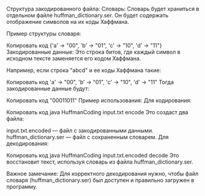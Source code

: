 Структура закодированного файла:
Словарь: Словарь будет храниться в отдельном файле huffman_dictionary.ser. Он будет содержать отображение символов на их коды Хаффмана.

Пример структуры словаря:

Копировать код
{'a' -> "00", 'b' -> "01", 'c' -> "10", 'd' -> "11"}
Закодированные данные: Это строка битов, где каждый символ в исходном тексте заменяется его кодом Хаффмана.

Например, если строка "abcd" и ее коды Хаффмана такие:

Копировать код
'a' -> "00", 'b' -> "01", 'c' -> "10", 'd' -> "11"
Тогда закодированные данные будут:

Копировать код
"00011011"
Пример использования:
Для кодирования:

Копировать код
java HuffmanCoding input.txt encode
Это создаст два файла:

input.txt.encoded — файл с закодированными данными.
huffman_dictionary.ser — файл с сохраненным словарем.
Для декодирования:

Копировать код
java HuffmanCoding input.txt.encoded decode
Это восстановит текст, используя словарь из файла huffman_dictionary.ser.

Важное замечание:
Для корректного декодирования нужно, чтобы файл словаря (huffman_dictionary.ser) был доступен и правильно загружен в программу.
